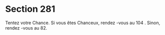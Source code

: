 # Section 281

Tentez votre Chance. Si vous êtes Chanceux, rendez -vous au 104 .
Sinon, rendez -vous au 82.